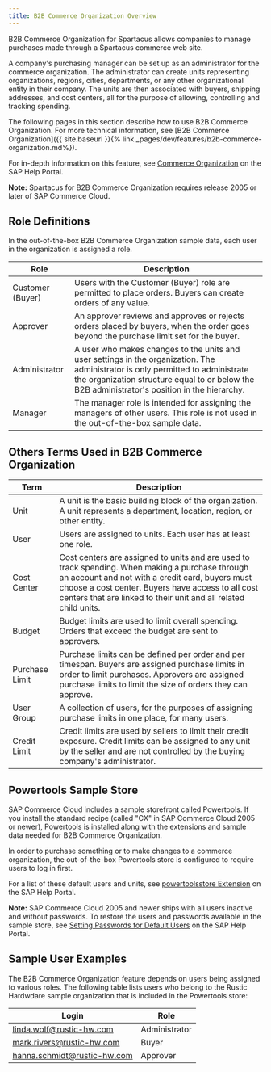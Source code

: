 ```yaml
---
title: B2B Commerce Organization Overview
---
```


B2B Commerce Organization for Spartacus allows companies to manage purchases made through a Spartacus commerce web site.

A company's purchasing manager can be set up as an administrator for the commerce organization. The administrator can create units representing organizations, regions, cities, departments, or any other organizational entity in their company. The units are then associated with buyers, shipping addresses, and cost centers, all for the purpose of allowing, controlling and tracking spending.

The following pages in this section describe how to use B2B Commerce Organization. For more technical information, see [B2B Commerce Organization]({{ site.baseurl }}{% link _pages/dev/features/b2b-commerce-organization.md%}).

For in-depth information on this feature, see [Commerce Organization](https://help.sap.com/viewer/4c33bf189ab9409e84e589295c36d96e/latest/en-US/8ac27d4d86691014a47588e9126fdf21.html) on the SAP Help Portal.

**Note:** Spartacus for B2B Commerce Organization requires release 2005 or later of SAP Commerce Cloud.

## Role Definitions

In the out-of-the-box B2B Commerce Organization sample data, each user in the organization is assigned a role.

| Role | Description |
|---|---|
| Customer (Buyer) | Users with the Customer (Buyer) role are permitted to place orders. Buyers can create orders of any value. |
| Approver | An approver reviews and approves or rejects orders placed by buyers, when the order goes beyond the purchase limit set for the buyer. |
| Administrator | A user who makes changes to the units and user settings in the organization. The administrator is only permitted to administrate the organization structure equal to or below the B2B administrator's position in the hierarchy. |
| Manager | The manager role is intended for assigning the managers of other users. This role is not used in the out-of-the-box sample data. |

## Others Terms Used in B2B Commerce Organization

| Term | Description |
|---|---|
| Unit | A unit is the basic building block of the organization. A unit represents a department, location, region, or other entity. |
| User | Users are assigned to units. Each user has at least one role. |
| Cost Center | Cost centers are assigned to units and are used to track spending. When making a purchase through an account and not with a credit card, buyers must choose a cost center. Buyers have access to all cost centers that are linked to their unit and all related child units. |
| Budget | Budget limits are used to limit overall spending. Orders that exceed the budget are sent to approvers. |
| Purchase Limit | Purchase limits can be defined per order and per timespan. Buyers are assigned purchase limits in order to limit purchases. Approvers are assigned purchase limits to limit the size of orders they can approve. |
| User Group | A collection of users, for the purposes of assigning purchase limits in one place, for many users.
| Credit Limit | Credit limits are used by sellers to limit their credit exposure. Credit limits can be assigned to any unit by the seller and are not controlled by the buying company's administrator. |

## Powertools Sample Store

SAP Commerce Cloud includes a sample storefront called Powertools. If you install the standard recipe (called "CX" in SAP Commerce Cloud 2005 or newer), Powertools is installed along with the extensions and sample data needed for B2B Commerce Organization.

In order to purchase something or to make changes to a commerce organization, the out-of-the-box Powertools store is configured to require users to log in first.

For a list of these default users and units, see [powertoolsstore Extension](https://help.sap.com/viewer/7e47d40a176d48ba914b50957d003804/latest/en-US/8ae789ad86691014afcccba59ba613e9.html) on the SAP Help Portal.

**Note:** SAP Commerce Cloud 2005 and newer ships with all users inactive and without passwords. To restore the users and passwords available in the sample store, see [Setting Passwords for Default Users](https://help.sap.com/viewer/9433604f14ac4ed98908c6d4e7d8c1cc/latest/en-US/c5d463ec2fbb45b2a7aef664df42d2dc.html) on the SAP Help Portal.

## Sample User Examples

The B2B Commerce Organization feature depends on users being assigned to various roles. The following table lists users who belong to the Rustic Hardwdare sample organization that is included in the Powertools store:

| Login | Role |
|---|---|
| linda.wolf@rustic-hw.com | Administrator |
| mark.rivers@rustic-hw.com | Buyer |
| hanna.schmidt@rustic-hw.com | Approver |
